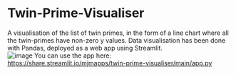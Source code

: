 # Twin-Prime-Visualiser
A visualisation of the list of twin primes, in the form of a line chart where all the twin-primes have non-zero y values. Data visualisation has been done with Pandas, deployed as a web app using Streamlit.\
![image](https://user-images.githubusercontent.com/65255238/138604502-89000539-160b-44c3-ac0d-cc7f34dbd0d8.png)
You can use the app here: \
https://share.streamlit.io/mjmapps/twin-prime-visualiser/main/app.py
